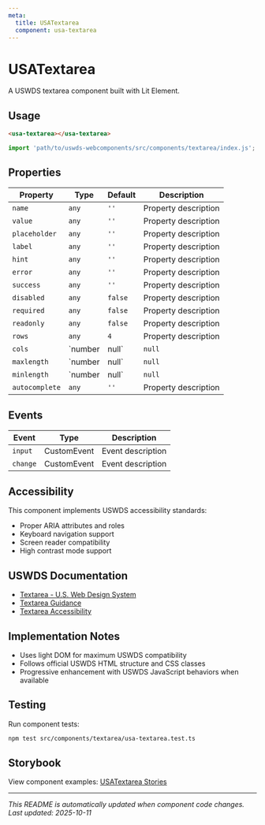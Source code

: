 ```yaml
---
meta:
  title: USATextarea
  component: usa-textarea
---
```


# USATextarea

A USWDS textarea component built with Lit Element.

## Usage

```html
<usa-textarea></usa-textarea>
```

```javascript
import 'path/to/uswds-webcomponents/src/components/textarea/index.js';
```

## Properties

| Property | Type | Default | Description |
|----------|------|---------|-------------|
| `name` | `any` | `''` | Property description |
| `value` | `any` | `''` | Property description |
| `placeholder` | `any` | `''` | Property description |
| `label` | `any` | `''` | Property description |
| `hint` | `any` | `''` | Property description |
| `error` | `any` | `''` | Property description |
| `success` | `any` | `''` | Property description |
| `disabled` | `any` | `false` | Property description |
| `required` | `any` | `false` | Property description |
| `readonly` | `any` | `false` | Property description |
| `rows` | `any` | `4` | Property description |
| `cols` | `number | null` | `null` | Property description |
| `maxlength` | `number | null` | `null` | Property description |
| `minlength` | `number | null` | `null` | Property description |
| `autocomplete` | `any` | `''` | Property description |

## Events

| Event | Type | Description |
|-------|------|-------------|
| `input` | CustomEvent | Event description |
| `change` | CustomEvent | Event description |

## Accessibility

This component implements USWDS accessibility standards:

- Proper ARIA attributes and roles
- Keyboard navigation support
- Screen reader compatibility
- High contrast mode support

## USWDS Documentation

- [Textarea - U.S. Web Design System](https://designsystem.digital.gov/components/textarea/)
- [Textarea Guidance](https://designsystem.digital.gov/components/textarea/#guidance)
- [Textarea Accessibility](https://designsystem.digital.gov/components/textarea/#accessibility)

## Implementation Notes

- Uses light DOM for maximum USWDS compatibility
- Follows official USWDS HTML structure and CSS classes
- Progressive enhancement with USWDS JavaScript behaviors when available

## Testing

Run component tests:

```bash
npm test src/components/textarea/usa-textarea.test.ts
```

## Storybook

View component examples: [USATextarea Stories](http://localhost:6006/?path=/story/components-textarea)

---

_This README is automatically updated when component code changes._
_Last updated: 2025-10-11_
